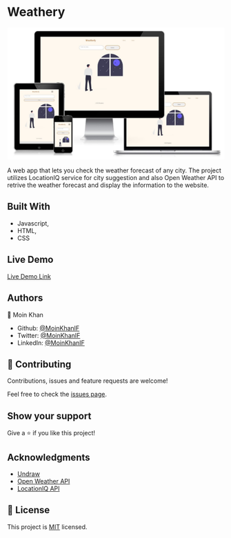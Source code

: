 # Weathery

![weatherly](./ss17112020.jpg)

A web app that lets you check the weather forecast of any city. The project utilizes LocationIQ service for city suggestion and also Open Weather API to retrive the weather forecast and display the information to the website.

## Built With

- Javascript,
- HTML,
- CSS

## Live Demo

[Live Demo Link](https://mk-weathery.netlify.app/)

## Authors

👤 Moin Khan

- Github: [@MoinKhanIF](https://github.com/moinkhanif)
- Twitter: [@MoinKhanIF](https://twitter.com/MoinKhanIF)
- LinkedIn: [@MoinKhanIF](https://www.linkedin.com/in/moinkhanif/)

## 🤝 Contributing

Contributions, issues and feature requests are welcome!

Feel free to check the [issues page](issues/).

## Show your support

Give a ⭐️ if you like this project!

## Acknowledgments

- [Undraw](https://undraw.co/illustrations)
- [Open Weather API](https://openweathermap.org/api)
- [LocationIQ API](https://locationiq.com/)

## 📝 License

This project is [MIT](lic.url) licensed.
